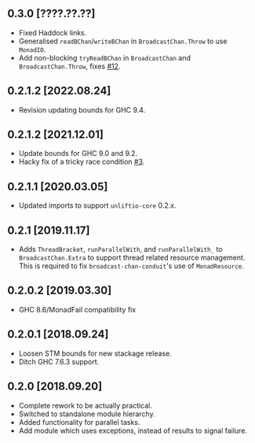 0.3.0 [????.??.??]
------------------
* Fixed Haddock links.
* Generalised `readBChan`/`writeBChan` in `BroadcastChan.Throw` to use
  `MonadIO`.
* Add non-blocking `tryReadBChan` in `BroadcastChan` and `BroadcastChan.Throw`,
  fixes [#12](https://github.com/merijn/broadcast-chan/issues/12).

0.2.1.2 [2022.08.24]
--------------------
* Revision updating bounds for GHC 9.4.

0.2.1.2 [2021.12.01]
--------------------
* Update bounds for GHC 9.0 and 9.2.
* Hacky fix of a tricky race condition
  [#3](https://github.com/merijn/broadcast-chan/issues/3).

0.2.1.1 [2020.03.05]
--------------------
* Updated imports to support `unliftio-core` 0.2.x.

0.2.1 [2019.11.17]
------------------
* Adds `ThreadBracket`, `runParallelWith`, and `runParallelWith_` to
  `BroadcastChan.Extra` to support thread related resource management. This is
  required to fix `broadcast-chan-conduit`'s use of `MonadResource`.

0.2.0.2 [2019.03.30]
--------------------
* GHC 8.6/MonadFail compatibility fix

0.2.0.1 [2018.09.24]
--------------------
* Loosen STM bounds for new stackage release.
* Ditch GHC 7.6.3 support.

0.2.0 [2018.09.20]
------------------
* Complete rework to be actually practical.
* Switched to standalone module hierarchy.
* Added functionality for parallel tasks.
* Add module which uses exceptions, instead of results to signal failure.
